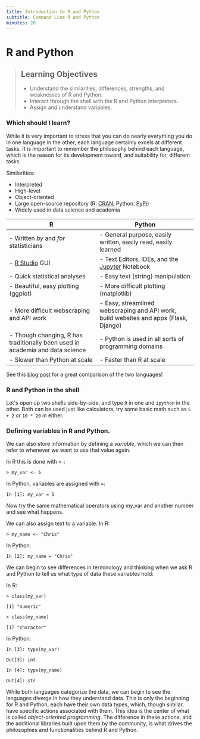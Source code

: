 ```yaml
---
title: Introduction to R and Python
subtitle: Command Line R and Python
minutes: 20
---
```


# R and Python

> ## Learning Objectives
>
> *   Understand the similarities, differences, strengths, and weaknesses of R and Python.
> *   Interact through the shell with the R and Python interpreters.
> *   Assign and understand variables.

### Which should I learn?

While it is very important to stress that you can do nearly everything you do in one language in the other, each language certainly excels at different tasks. It is important to remember the philosophy behind each language, which is the reason for its development toward, and suitability for, different tasks.

Similarities:

* Interpreted
* High-level
* Object-oriented
* Large open-source repository (R: [CRAN](https://cran.r-project.org), Python: [PyPi](https://pypi.python.org/pypi))
* Widely used in data science and academia

| R  | Python  |
|---|---|
| - Written *by* and *for* statisticians  | - General purpose, easily written, easily read, easily learned  |
| - [R Studio](https://www.rstudio.com) GUI  | - Text Editors, IDEs, and the [Jupyter](http://jupyter.org) Notebook  |
| - Quick statistical analyses | - Easy text (string) manipulation |
| - Beautiful, easy plotting (ggplot) | - More difficult plotting (matplotlib) |
| - More difficult webscraping and API work | - Easy, streamlined webscraping and API work, build websites and apps (Flask, Django) |
| - Though changing, R has traditionally been used in academia and data science | - Python is used in all sorts of programming domains |
| - Slower than Python at scale | - Faster than R at scale |


See this [blog post](https://www.datacamp.com/community/tutorials/r-or-python-for-data-analysis#gs.S_vlpQU) for a great comparison of the two languages!

### R and Python in the shell

Let's open up two shells side-by-side, and type `R` in one and `ipython` in the other. Both can be used just like calculators, try some basic math such as `5 + 2` or `10 * 20` in either.

### Defining variables in R and Python.

We can also store information by defining a *variable*, which we can then refer to whenever we want to use that value again.

In R this is done with `<-`:

~~~ {.sourceCode .R}
> my_var <- 5
~~~

In Python, variables are assigned with `=`:

~~~ {.sourceCode .python}
In [1]: my_var = 5
~~~

Now try the same mathematical operators using my_var and another number and see what happens.

We can also assign text to a variable. In R:

~~~ {.sourceCode .R}
> my_name <- "Chris"
~~~

In Python:

~~~ {.sourceCode .python}
In [2]: my_name = "Chris"
~~~

We can begin to see differences in terminology and thinking when we ask R and Python to tell us what type of data these variables hold:

In R:

~~~ {.sourceCode .R}
> class(my_var)
~~~
~~~ {.output}
[1] "numeric"
~~~

~~~ {.sourceCode .R}
> class(my_name)
~~~
~~~ {.output}
[1] "character"
~~~

In Python:

~~~ {.sourceCode .python}
In [3]: type(my_var)
~~~
~~~ {.output}
Out[3]: int
~~~

~~~ {.sourceCode .python}
In [4]: type(my_name)
~~~
~~~ {.output}
Out[4]: str
~~~

While both languages categorize the data, we can begin to see the languages diverge in how they understand data. This is only the beginning for R and Python, each have their own data types, which, though similar, have specific actions associated with them. This idea is the center of what is called *object-oriented programming*. The difference in these actions, and the additional libraries built upon them by the community, is what drives the philosophies and functionalities behind R and Python.